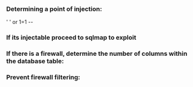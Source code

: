 ### Determining a point of injection:

'
' or 1=1 --

### If its injectable proceed to sqlmap to exploit

### If there is a firewall, determine the number of columns within the database table:


### Prevent firewall filtering:
